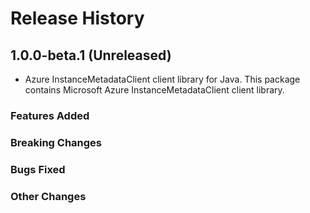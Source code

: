 # Release History

## 1.0.0-beta.1 (Unreleased)

- Azure InstanceMetadataClient client library for Java. This package contains Microsoft Azure InstanceMetadataClient client library.

### Features Added

### Breaking Changes

### Bugs Fixed

### Other Changes
